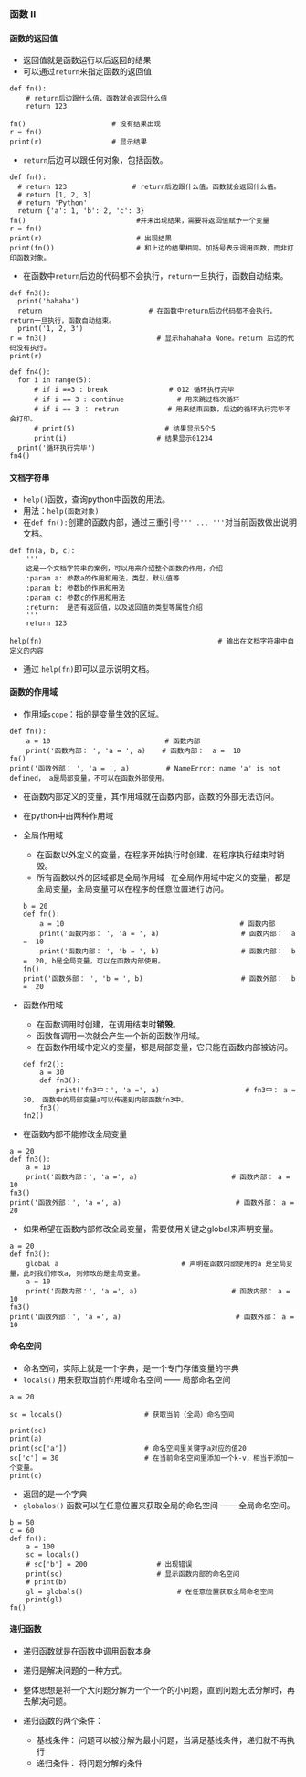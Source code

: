 ### 函数 II
####  函数的返回值
  - 返回值就是函数运行以后返回的结果
  - 可以通过`return`来指定函数的返回值
  ```
  def fn():
      # return后边跟什么值，函数就会返回什么值
      return 123
      
  fn()                     # 没有结果出现
  r = fn()
  print(r)                 # 显示结果
  ```  
  - `return`后边可以跟任何对象，包括函数。
  ```
  def fn():
    # return 123                # return后边跟什么值，函数就会返回什么值。
    # return [1, 2, 3]
    # return 'Python'
    return {'a': 1, 'b': 2, 'c': 3}
  fn()                           #并未出现结果，需要将返回值赋予一个变量
  r = fn()
  print(r)                       # 出现结果
  print(fn())                    # 和上边的结果相同。加括号表示调用函数，而非打印函数对象。
  ```
  - 在函数中`return`后边的代码都不会执行，`return`一旦执行，函数自动结束。
  ```
  def fn3():
    print('hahaha')
    return                          # 在函数中return后边代码都不会执行，return一旦执行，函数自动结束。
    print('1, 2, 3')
  r = fn3()                           # 显示hahahaha None。return 后边的代码没有执行。
  print(r)
  ```
  ```
  def fn4():
    for i in range(5):
        # if i ==3 : break               # 012 循环执行完毕
        # if i == 3 : continue             # 用来跳过档次循环
        # if i == 3 ： retrun            # 用来结束函数，后边的循环执行完毕不会打印。
        # print(5)                      # 结果显示5个5
        print(i)                      # 结果显示01234
    print('循环执行完毕')
  fn4()
  ```


#### 文档字符串
  - `help()`函数，查询python中函数的用法。
  - 用法：`help(函数对象)`
  - 在`def fn():`创建的函数内部，通过三重引号`''' ... '''`对当前函数做出说明文档。
  ```
  def fn(a, b, c):
      '''
      这是一个文档字符串的案例，可以用来介绍整个函数的作用，介绍
      :param a: 参数a的作用和用法，类型，默认值等
      :param b: 参数b的作用和用法
      :param c: 参数c的作用和用法
      :return:  是否有返回值，以及返回值的类型等属性介绍
      '''
      return 123

  help(fn)                                           # 输出在文档字符串中自定义的内容 
  ```
  - 通过 `help(fn)`即可以显示说明文档。

#### 函数的作用域
  - 作用域`scope`：指的是变量生效的区域。
  ```
  def fn():
      a = 10                            # 函数内部
      print('函数内部： ', 'a = ', a)    # 函数内部：  a =  10
  fn()
  print('函数外部： ', 'a = ', a)         # NameError: name 'a' is not defined， a是局部变量，不可以在函数外部使用。
  ```
  - 在函数内部定义的变量，其作用域就在函数内部，函数的外部无法访问。
  - 在python中由两种作用域
  - 全局作用域
    - 在函数以外定义的变量，在程序开始执行时创建，在程序执行结束时销毁。
    - 所有函数以外的区域都是全局作用域
    -在全局作用域中定义的变量，都是全局变量，全局变量可以在程序的任意位置进行访问。  
    ```
    b = 20
    def fn():
        a = 10                                           # 函数内部
        print('函数内部： ', 'a = ', a)                    # 函数内部：  a =  10
        print('函数内部： ', 'b = ', b)                    # 函数内部：  b =  20, b是全局变量，可以在函数内部使用。
    fn()
    print('函数外部： ', 'b = ', b)                        # 函数外部：  b =  20
    ```
      
  - 函数作用域
    - 在函数调用时创建，在调用结束时**销毁**。
    - 函数每调用一次就会产生一个新的函数作用域。
    - 在函数作用域中定义的变量，都是局部变量，它只能在函数内部被访问。
    ```
    def fn2():
        a = 30
        def fn3():
            print('fn3中：', 'a =', a)                     # fn3中： a = 30， 函数中的局部变量a可以传递到内部函数fn3中。
        fn3()
    fn2()
    ```
  - 在函数内部不能修改全局变量
  ```
  a = 20
  def fn3():
      a = 10
      print('函数内部：', 'a =', a)                       # 函数内部： a = 10
  fn3()
  print('函数外部：', 'a =', a)                            # 函数外部： a = 20
  ```
  - 如果希望在函数内部修改全局变量，需要使用关键之global来声明变量。
  ```
  a = 20
  def fn3():
      global a                              # 声明在函数内部使用的a 是全局变量，此时我们修改a, 则修改的是全局变量。
      a = 10
      print('函数内部：', 'a =', a)                       # 函数内部： a = 10
  fn3()
  print('函数外部：', 'a =', a)                            # 函数外部： a = 10
  ```
#### 命名空间
  - 命名空间，实际上就是一个字典，是一个专门存储变量的字典
  - `locals()` 用来获取当前作用域命名空间 —— 局部命名空间
  ```
  a = 20

  sc = locals()                    # 获取当前（全局）命名空间

  print(sc)
  print(a)
  print(sc['a'])                   # 命名空间里关键字a对应的值20
  sc['c'] = 30                     # 在当前命名空间里添加一个k-v，相当于添加一个变量。
  print(c)
  ```
  - 返回的是一个字典
  - `globalos()` 函数可以在任意位置来获取全局的命名空间 —— 全局命名空间。
  ```
  b = 50
  c = 60
  def fn():
      a = 100
      sc = locals()
      # sc['b'] = 200                 # 出现错误
      print(sc)                       # 显示函数内部的命名空间
      # print(b)
      gl = globals()                       # 在任意位置获取全局命名空间
      print(gl)
  fn()
  ```
  
#### 递归函数
  - 递归函数就是在函数中调用函数本身
  - 递归是解决问题的一种方式。
  - 整体思想是将一个大问题分解为一个一个的小问题，直到问题无法分解时，再去解决问题。
  
  - 递归函数的两个条件：
    - 基线条件： 问题可以被分解为最小问题，当满足基线条件，递归就不再执行
    - 递归条件： 将问题分解的条件
    

